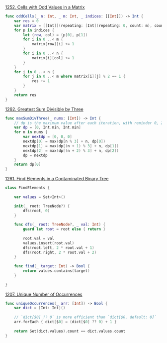 [1252. Cells with Odd Values in a Matrix](https://leetcode.com/contest/weekly-contest-162/problems/cells-with-odd-values-in-a-matrix/)
``` swift
func oddCells(_ n: Int, _ m: Int, _ indices: [[Int]]) -> Int {
    var res = 0
    var matrix = [[Int]](repeating: [Int](repeating: 0, count: m), count: n)
    for p in indices {
        let (row, col) = (p[0], p[1])
        for i in 0 ..< m {
            matrix[row][i] += 1
        }
        for i in 0 ..< n {
            matrix[i][col] += 1
        }
    }
    for i in 0 ..< n {
        for j in 0 ..< m where matrix[i][j] % 2 == 1 {
            res += 1
        }
    }
    return res
}
```

[1262. Greatest Sum Divisible by Three](https://leetcode.com/contest/weekly-contest-163/problems/greatest-sum-divisible-by-three/)
``` swift
func maxSumDivThree(_ nums: [Int]) -> Int {
    // dp is the maximum value after each iteration, with reminder 0, 2, 1
    var dp = [0, Int.min, Int.min]
    for n in nums {
        var nextdp = [0, 0, 0]
        nextdp[0] = max(dp[n % 3] + n, dp[0])
        nextdp[1] = max(dp[(n + 1) % 3] + n, dp[1])
        nextdp[2] = max(dp[(n + 2) % 3] + n, dp[2])
        dp = nextdp
    }
    return dp[0]
}
```

[1261. Find Elements in a Contaminated Binary Tree](https://leetcode.com/contest/weekly-contest-163/problems/find-elements-in-a-contaminated-binary-tree/)
``` swift
class FindElements {
    
    var values = Set<Int>()

    init(_ root: TreeNode?) {
        dfs(root, 0)
    }
    
    func dfs(_ root: TreeNode?, _ val: Int) {
        guard let root = root else { return }
        
        root.val = val
        values.insert(root.val)
        dfs(root.left, 2 * root.val + 1)
        dfs(root.right, 2 * root.val + 2)
    }
    
    func find(_ target: Int) -> Bool {
        return values.contains(target)
    }
    
}
```

[1207. Unique Number of Occurrences](https://leetcode.com/problems/unique-number-of-occurrences/)
``` swift
func uniqueOccurrences(_ arr: [Int]) -> Bool {
    var dict = [Int: Int]()
    
    // `dict[$0] ?? 0` is more efficient than `dict[$0, default: 0]`
    arr.forEach { dict[$0] = (dict[$0] ?? 0) + 1 }
    
    return Set(dict.values).count == dict.values.count
}
```